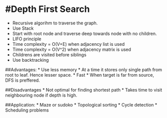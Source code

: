#Depth First Search
===================

* Recursive algorihm to traverse the graph.
* Use Stack
* Start with root node and traverse deep towards node with no children.
* LIFO principle
* Time complexity = O(V+E) when adjacency list is used
* Time complexity = O(V^2) when adjacency matrix is used
* Childrens are visited before siblings
* Use backtracking


##Advantages:
    * Use less memory
    * At a time it stores only single path from root to leaf. Hence lesser space.
    * Fast
    * When target is far from source, DFS is preffered.


##Disadvantages
    * Not optimal for finding shortest path
    * Takes time to visit neighbouring node if depth is high.


##Application:
    * Maze or sudoko
    * Topological sorting
    * Cycle detection
    * Scheduling problems
